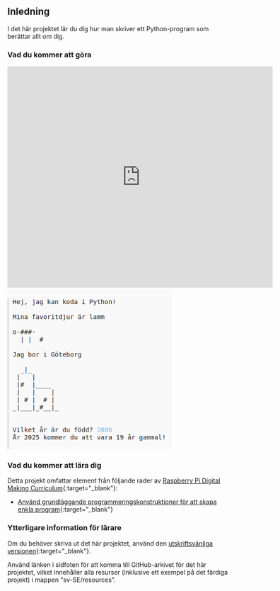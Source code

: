 ## Inledning

I det här projektet lär du dig hur man skriver ett Python-program som berättar allt om dig.

### Vad du kommer att göra

<div class="trinket">
  <iframe src="https://trinket.io/embed/python/8721eff5c5?outputOnly=true&start=result" width="600" height="500" frameborder="0" marginwidth="0" marginheight="0" allowfullscreen>
  </iframe>
  <img src="images/me-final.png">
</div>

### Vad du kommer att lära dig

Detta projekt omfattar element från följande rader av [Raspberry Pi Digital Making Curriculum](http://rpf.io/curriculum){:target="_blank"}:

+ [Använd grundläggande programmeringskonstruktioner för att skapa enkla program](https://www.raspberrypi.org/curriculum/programming/creator){:target="_blank"}

### Ytterligare information för lärare

Om du behöver skriva ut det här projektet, använd den [utskriftsvänliga versionen](https://projects.raspberrypi.org/sv-SE/projects/about-me/print){:target="_blank"}.

Använd länken i sidfoten för att komma till GitHub-arkivet för det här projektet, vilket innehåller alla resurser (inklusive ett exempel på det färdiga projekt) i mappen "sv-SE/resources".